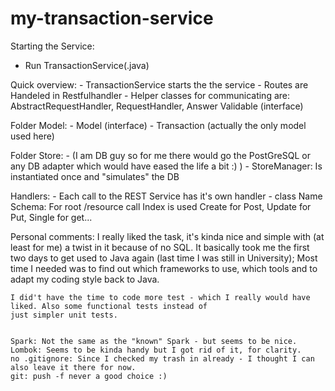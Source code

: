 # my-transaction-service

Starting the Service:
  - Run TransactionService(.java)

Quick overview:
    - TransactionService starts the the service
    - Routes are Handeled in Restfulhandler
    - Helper classes for communicating are: AbstractRequestHandler, RequestHandler, Answer Validable (interface)

Folder Model:
    - Model (interface)
    - Transaction (actually the only model used here)

Folder Store:
    - (I am DB guy so for me there would go the PostGreSQL or any DB adapter which would have eased the life a bit :) )
    - StoreManager: Is instantiated once and "simulates" the DB

Handlers:
    - Each call to the REST Service has it's own handler
    - class Name Schema:
        For root /resource call Index is used
        Create for Post, Update for Put, Single for get...

Personal comments:
    I really liked the task, it's kinda nice and simple with (at least for me) a twist in it because of no SQL.
    It basically took me the first two days to get used to Java again (last time I was still in University);
    Most time I needed was to find out which frameworks to use, which tools and to adapt my coding style back to Java.

    I did't have the time to code more test - which I really would have liked. Also some functional tests instead of
    just simpler unit tests.


    Spark: Not the same as the "known" Spark - but seems to be nice.
    Lombok: Seems to be kinda handy but I got rid of it, for clarity.
    no .gitignore: Since I checked my trash in already - I thought I can also leave it there for now.
    git: push -f never a good choice :)